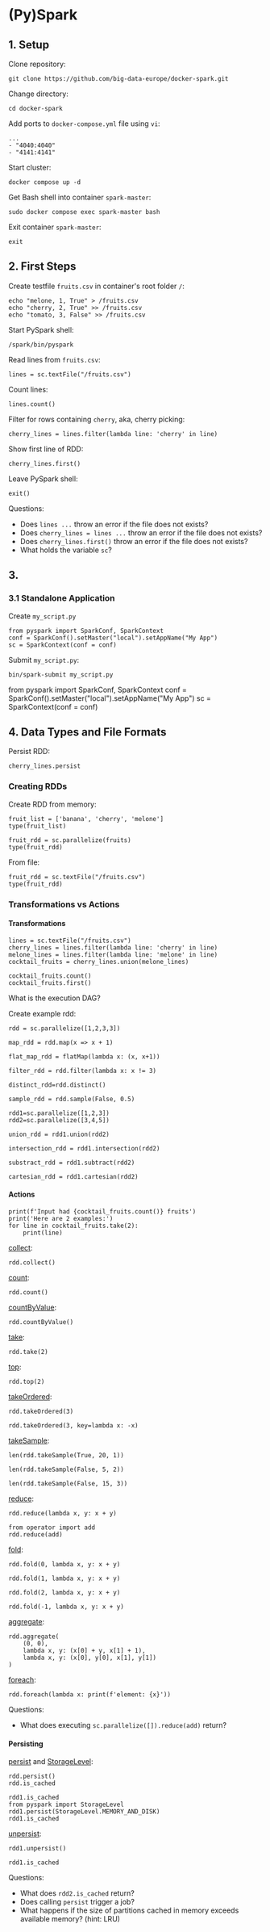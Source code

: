 # (Py)Spark

## 1. Setup
Clone repository:
```
git clone https://github.com/big-data-europe/docker-spark.git
```

Change directory:
```
cd docker-spark
```

Add ports to `docker-compose.yml` file using `vi`:
```
...
- "4040:4040"
- "4141:4141"
```

Start cluster:
```
docker compose up -d
```

Get Bash shell into container `spark-master`:
```
sudo docker compose exec spark-master bash
```

Exit container `spark-master`:
```
exit
```

## 2. First Steps
Create testfile `fruits.csv` in container's root folder `/`:
```
echo "melone, 1, True" > /fruits.csv
echo "cherry, 2, True" >> /fruits.csv
echo "tomato, 3, False" >> /fruits.csv
```

Start PySpark shell:
```
/spark/bin/pyspark
```

Read lines from `fruits.csv`:
```
lines = sc.textFile("/fruits.csv")
```

Count lines:
```
lines.count()
```

Filter for rows containing `cherry`, aka, cherry picking:
```
cherry_lines = lines.filter(lambda line: 'cherry' in line)
```

Show first line of RDD:
```
cherry_lines.first()
```

Leave PySpark shell:
```
exit()
```

Questions:
- Does `lines ...` throw an error if the file does not exists?
- Does `cherry_lines = lines ...` throw an error if the file does not exists?
- Does `cherry_lines.first()` throw an error if the file does not exists?
- What holds the variable `sc`?

## 3. 

### 3.1 Standalone Application
Create `my_script.py`
```
from pyspark import SparkConf, SparkContext
conf = SparkConf().setMaster("local").setAppName("My App")
sc = SparkContext(conf = conf)
```


Submit `my_script.py`:
```
bin/spark-submit my_script.py
```

from pyspark import SparkConf, SparkContext
conf = SparkConf().setMaster("local").setAppName("My App")
sc = SparkContext(conf = conf)


## 4. Data Types and File Formats

Persist RDD:
```
cherry_lines.persist
```

### Creating RDDs

Create RDD from memory:
```
fruit_list = ['banana', 'cherry', 'melone']
type(fruit_list)

fruit_rdd = sc.parallelize(fruits)
type(fruit_rdd)
```

From file:
```
fruit_rdd = sc.textFile("/fruits.csv")
type(fruit_rdd)
```

### Transformations vs Actions


#### Transformations
```
lines = sc.textFile("/fruits.csv")
cherry_lines = lines.filter(lambda line: 'cherry' in line)
melone_lines = lines.filter(lambda line: 'melone' in line)
cocktail_fruits = cherry_lines.union(melone_lines)

cocktail_fruits.count()
cocktail_fruits.first()
```
What is the execution DAG?

Create example rdd:
```
rdd = sc.parallelize([1,2,3,3])
```

```
map_rdd = rdd.map(x => x + 1)
```

```
flat_map_rdd = flatMap(lambda x: (x, x+1))
```

```
filter_rdd = rdd.filter(lambda x: x != 3)
```

```
distinct_rdd=rdd.distinct()
```

```
sample_rdd = rdd.sample(False, 0.5)
```

```
rdd1=sc.parallelize([1,2,3])
rdd2=sc.parallelize([3,4,5])
```

```
union_rdd = rdd1.union(rdd2)
```

```
intersection_rdd = rdd1.intersection(rdd2)
```

```
substract_rdd = rdd1.subtract(rdd2)
```

```
cartesian_rdd = rdd1.cartesian(rdd2)
```

#### Actions

```
print(f'Input had {cocktail_fruits.count()} fruits')
print('Here are 2 examples:')
for line in cocktail_fruits.take(2):
    print(line)
```

[collect](https://spark.apache.org/docs/3.2.0/api/python/reference/api/pyspark.RDD.collect.html):
```
rdd.collect()
```

[count](https://spark.apache.org/docs/3.2.0/api/python/reference/api/pyspark.RDD.count.html):
```
rdd.count()
```

[countByValue](https://spark.apache.org/docs/3.2.0/api/python/reference/api/pyspark.RDD.countByValue.html):
```
rdd.countByValue()
```

[take](https://spark.apache.org/docs/3.2.0/api/python/reference/api/pyspark.RDD.take.html):
```
rdd.take(2)
```

[top](https://spark.apache.org/docs/3.2.0/api/python/reference/api/pyspark.RDD.top.html):
```
rdd.top(2)
```

[takeOrdered](https://spark.apache.org/docs/3.2.0/api/python/reference/api/pyspark.RDD.takeOrdered.html):
```
rdd.takeOrdered(3)

rdd.takeOrdered(3, key=lambda x: -x)
```

[takeSample](https://spark.apache.org/docs/3.2.0/api/python/reference/api/pyspark.RDD.takeSample.html):
```
len(rdd.takeSample(True, 20, 1))

len(rdd.takeSample(False, 5, 2))

len(rdd.takeSample(False, 15, 3))
```

[reduce](https://spark.apache.org/docs/3.2.0/api/python/reference/api/pyspark.RDD.reduce.html):
```
rdd.reduce(lambda x, y: x + y)

from operator import add
rdd.reduce(add)
```

[fold](https://spark.apache.org/docs/3.2.0/api/python/reference/api/pyspark.RDD.fold.html):
```
rdd.fold(0, lambda x, y: x + y)

rdd.fold(1, lambda x, y: x + y)

rdd.fold(2, lambda x, y: x + y)

rdd.fold(-1, lambda x, y: x + y)
```

[aggregate](https://spark.apache.org/docs/3.2.0/api/python/reference/api/pyspark.RDD.aggregate.html):
```
rdd.aggregate(
    (0, 0),
    lambda x, y: (x[0] + y, x[1] + 1),
    lambda x, y: (x[0], y[0], x[1], y[1])
)
```

[foreach](https://spark.apache.org/docs/3.2.0/api/python/reference/api/pyspark.RDD.foreach.html):
```
rdd.foreach(lambda x: print(f'element: {x}'))
```

Questions:
- What does executing `sc.parallelize([]).reduce(add)` return?



#### **Persisting**
[persist](https://spark.apache.org/docs/3.2.0/api/python/reference/api/pyspark.RDD.persist.html) and [StorageLevel](https://spark.apache.org/docs/3.2.0/api/python/reference/api/pyspark.StorageLevel.html):
```
rdd.persist()
rdd.is_cached

rdd1.is_cached
from pyspark import StorageLevel
rdd1.persist(StorageLevel.MEMORY_AND_DISK)
rdd1.is_cached
```

[unpersist](https://spark.apache.org/docs/3.2.0/api/python/reference/api/pyspark.RDD.unpersist.html):
```
rdd1.unpersist()

rdd1.is_cached
```

Questions:
- What does `rdd2.is_cached` return?
- Does calling `persist` trigger a job?
- What happens if the size of partitions cached in memory exceeds available memory? (hint: LRU)